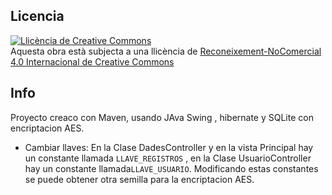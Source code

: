 ## Licencia
<a rel="license" href="http://creativecommons.org/licenses/by-nc/4.0/"><img alt="Llicència de Creative Commons" style="border-width:0" src="https://i.creativecommons.org/l/by-nc/4.0/88x31.png" /></a><br />Aquesta obra està subjecta a una llicència de <a rel="license" href="http://creativecommons.org/licenses/by-nc/4.0/">Reconeixement-NoComercial 4.0 Internacional de Creative Commons</a>
<br>

## Info

Proyecto creaco con Maven, usando JAva Swing , hibernate y SQLite con encriptacion AES.

- Cambiar llaves: En la Clase DadesController y en la vista Principal hay un constante llamada `LLAVE_REGISTROS` , en la Clase UsuarioController hay un constante llamada`LLAVE_USUARIO`. 
  Modificando estas constantes se puede obtener otra semilla para la encriptacion AES.
